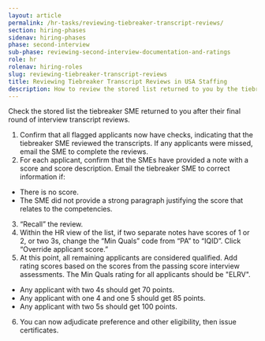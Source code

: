 ```yaml
---
layout: article
permalink: /hr-tasks/reviewing-tiebreaker-transcript-reviews/
section: hiring-phases
sidenav: hiring-phases
phase: second-interview
sub-phase: reviewing-second-interview-documentation-and-ratings
role: hr
rolenav: hiring-roles
slug: reviewing-tiebreaker-transcript-reviews
title: Reviewing Tiebreaker Transcript Reviews in USA Staffing
description: How to review the stored list returned to you by the tiebreaker SME.
---
```


Check the stored list the tiebreaker SME returned to you after their final round of interview transcript reviews.

1. Confirm that all flagged applicants now have checks, indicating that the tiebreaker SME reviewed the transcripts. If any applicants were missed, email the SME to complete the reviews.
2. For each applicant, confirm that the SMEs have provided a note with a score and score description. Email the tiebreaker SME to correct information if:
  - There is no score.
  - The SME did not provide a strong paragraph justifying the score that relates to the competencies.
3. “Recall” the review.
4. Within the HR view of the list, if two separate notes have scores of 1 or 2, or two 3s, change the “Min Quals” code from “PA” to “IQID”. Click “Override applicant score.”
5. At this point, all remaining applicants are considered qualified. Add rating scores based on the scores from the passing score interview assessments. The Min Quals rating for all applicants should be "ELRV".
  - Any applicant with two 4s should get 70 points.
  - Any applicant with one 4 and one 5 should get 85 points.
  - Any applicant with two 5s should get 100 points.
6. You can now adjudicate preference and other eligibility, then issue certificates.
